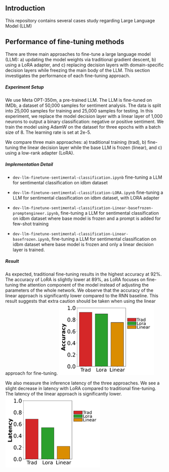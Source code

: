 ## Introduction
This repository contains several cases study regarding Large Language Model (LLM)

## Performance of fine-tuning methods
There are three main approaches to fine-tune a large language model (LLM): a) updating the model weights via traditional gradient descent, b) using a LoRA adapter, and c) replacing decision layers with domain-specific decision layers while freezing the main body of the LLM. This section investigates the performance of each fine-tuning approach.

##### Experiment Setup

We use Meta OPT-350m, a pre-trained LLM. The LLM is fine-tuned on IMDb, a dataset of 50,000 samples for sentiment analysis. The data is split into 25,000 samples for training and 25,000 samples for testing. In this experiment, we replace the model decision layer with a linear layer of 1,000 neurons to output a binary classification: negative or positive sentiment. We train the model using AdamW on the dataset for three epochs with a batch size of 8. The learning rate is set at 2e-5.

We compare three main approaches: a) traditional training (trad), b) fine-tuning the linear decision layer while the base LLM is frozen (linear), and c) using a low-rank adapter (LoRA).


##### Implementation Detail

* `dev-llm-finetune-sentimental-classification.ipynb` fine-tuning a LLM for sentimental classification on idbm dataset

* `dev-llm-finetune-sentimental-classification-LORA.ipynb` fine-tuning a LLM for sentimental classification on idbm dataset, with LORA adapter

* `dev-llm-finetune-sentimental-classification-Linear-basefrozen-promptengineer.ipynb`, fine-tuning a LLM for sentimental classification on idbm dataset where base model is frozen and a prompt is added for few-shot training

* `dev-llm-finetune-sentimental-classification-Linear-basefrozen.ipynb`, fine-tuning a LLM for sentimental classification on idbm dataset where base model is frozen and only a linear decision layer is trained.

##### Result
As expected, traditional fine-tuning results in the highest accuracy at 92%. The accuracy of LoRA is slightly lower at 89%, as LoRA focuses on fine-tuning the attention component of the model instead of adjusting the parameters of the whole network. We observe that the accuracy of the linear approach is significantly lower compared to the RNN baseline. This result suggests that extra caution should be taken when using the linear approach for fine-tuning.
<img src="https://github.com/phananh1010/llm-use-cases/blob/master/fig_barplot_accuracy.jpg" width="300">


We also measure the inference latency of the three approaches. We see a slight decrease in latency with LoRA compared to traditional fine-tuning. The latency of the linear approach is significantly lower.
<img src="https://github.com/phananh1010/llm-use-cases/blob/master/fig_barplot_latency.jpg" width="300">

